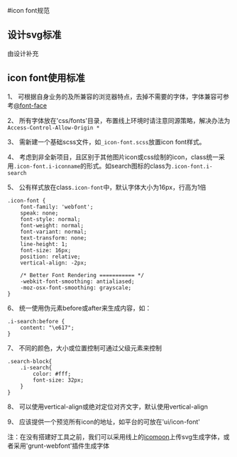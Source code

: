 #icon font规范


## 设计svg标准

由设计补充

## icon font使用标准

1、 可根据自身业务的及所兼容的浏览器特点，去掉不需要的字体，字体兼容可参考[@font-face](http://css3files.com/font/)

2、 所有字体放在'css/fonts'目录，布置线上环境时请注意同源策略，解决办法为`Access-Control-Allow-Origin *`

3、 需新建一个基础scss文件，如`_icon-font.scss`放置icon font样式。

4、 考虑到非全新项目，且区别于其他图片icon或css绘制的icon，class统一采用`.icon-font.i-iconname`的形式。如search图标的class为`.icon-font.i-search`

5、 公有样式放在class`.icon-font`中，默认字体大小为16px，行高为1倍

	.icon-font {
		font-family: 'webfont';
		speak: none;
		font-style: normal;
		font-weight: normal;
		font-variant: normal;
		text-transform: none;
		line-height: 1;
		font-size: 16px;
		position: relative;
		vertical-align: -2px;
	
		/* Better Font Rendering =========== */
		-webkit-font-smoothing: antialiased;
		-moz-osx-font-smoothing: grayscale;
	}

6、 统一使用伪元素before或after来生成内容，如：

	.i-search:before {
		content: "\e617";
	}

7、 不同的颜色，大小或位置控制可通过父级元素来控制

	.search-block{
		.i-search{
			color: #fff;
			font-size: 32px;	
		}
	}

8、 可以使用vertical-align或绝对定位对齐文字，默认使用vertical-align

9、 应该提供一个预览所有icon的地址，如平台的可放在'ui/icon-font'


注：在没有搭建好工具之前，我们可以采用线上的[icomoon](http://icomoon.io)上传svg生成字体，或者采用'grunt-webfont'插件生成字体
